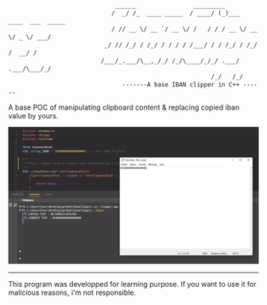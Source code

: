 ```

                              ______                _________                      
                             /  _/ /_  ____ _____  / ____/ (_)___  ____  ___  _____
                             / // __ \/ __ `/ __ \/ /   / / / __ \/ __ \/ _ \/ ___/
                           _/ // /_/ / /_/ / / / / /___/ / / /_/ / /_/ /  __/ /    
                          /___/_.___/\__,_/_/ /_/\____/_/_/ .___/ .___/\___/_/     
                                                         /_/   /_/   
                                -------A base IBAN clipper in C++ ------    

```
A base POC of manipulating clipboard content &amp; replacing copied iban value by yours.


![CLIPPER](https://github.com/Yekuuun/IbanClipper/blob/main/clipper.png)

---

This program was developped for learning purpose. If you want to use it for malicious reasons, i'm not responsible.
